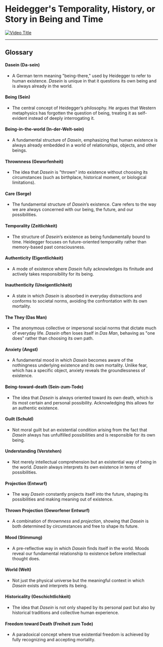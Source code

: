 # Heidegger's Temporality, History, or Story in Being and Time

[![Video Title](https://i9.ytimg.com/vi/fjL2_Y25XDE/mqdefault.jpg?v=67e05cc0&sqp=CJDwtr8G&rs=AOn4CLAa50lG6VUyiFSr3weF1v-vgH_RFg)](https://www.youtube.com/live/fjL2_Y25XDE?si=uoPbONZAEQlFsxNY)


---

## **Glossary**  

#### **Dasein (Da-sein)**
* A German term meaning "being-there," used by Heidegger to refer to human existence. *Dasein* is unique in that it questions its own being and is always already in the world.  

#### **Being (Sein)**
* The central concept of Heidegger’s philosophy. He argues that Western metaphysics has forgotten the question of being, treating it as self-evident instead of deeply interrogating it.  

#### **Being-in-the-world (In-der-Welt-sein)**
* A fundamental structure of *Dasein*, emphasizing that human existence is always already embedded in a world of relationships, objects, and other beings.  

#### **Thrownness (Geworfenheit)**
* The idea that *Dasein* is "thrown" into existence without choosing its circumstances (such as birthplace, historical moment, or biological limitations).  

#### **Care (Sorge)**
* The fundamental structure of *Dasein*’s existence. Care refers to the way we are always concerned with our being, the future, and our possibilities.  

#### **Temporality (Zeitlichkeit)**
* The structure of *Dasein*’s existence as being fundamentally bound to time. Heidegger focuses on future-oriented temporality rather than memory-based past consciousness.  

#### **Authenticity (Eigentlichkeit)**
* A mode of existence where *Dasein* fully acknowledges its finitude and actively takes responsibility for its being.  

#### **Inauthenticity (Uneigentlichkeit)**
* A state in which *Dasein* is absorbed in everyday distractions and conforms to societal norms, avoiding the confrontation with its own mortality.  

#### **The They (Das Man)**
* The anonymous collective or impersonal social norms that dictate much of everyday life. *Dasein* often loses itself in *Das Man*, behaving as "one does" rather than choosing its own path.  

#### **Anxiety (Angst)**
* A fundamental mood in which *Dasein* becomes aware of the nothingness underlying existence and its own mortality. Unlike fear, which has a specific object, anxiety reveals the groundlessness of existence.  

#### **Being-toward-death (Sein-zum-Tode)**
* The idea that *Dasein* is always oriented toward its own death, which is its most certain and personal possibility. Acknowledging this allows for an authentic existence.  

#### **Guilt (Schuld)**
* Not moral guilt but an existential condition arising from the fact that *Dasein* always has unfulfilled possibilities and is responsible for its own being.  

#### **Understanding (Verstehen)**
* Not merely intellectual comprehension but an existential way of being in the world. *Dasein* always interprets its own existence in terms of possibilities.  

#### **Projection (Entwurf)**
* The way *Dasein* constantly projects itself into the future, shaping its possibilities and making meaning out of existence.  

#### **Thrown Projection (Geworfener Entwurf)**
* A combination of *thrownness* and *projection*, showing that *Dasein* is both determined by circumstances and free to shape its future.  

#### **Mood (Stimmung)**
* A pre-reflective way in which *Dasein* finds itself in the world. Moods reveal our fundamental relationship to existence before intellectual thought does.  

#### **World (Welt)**
* Not just the physical universe but the meaningful context in which *Dasein* exists and interprets its being.  

#### **Historicality (Geschichtlichkeit)**
* The idea that *Dasein* is not only shaped by its personal past but also by historical traditions and collective human experience.  

#### **Freedom toward Death (Freiheit zum Tode)**
* A paradoxical concept where true existential freedom is achieved by fully recognizing and accepting mortality.  




